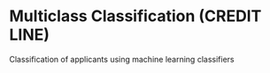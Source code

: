 # Multiclass Classification (CREDIT LINE)
Classification of applicants using  machine learning classifiers
